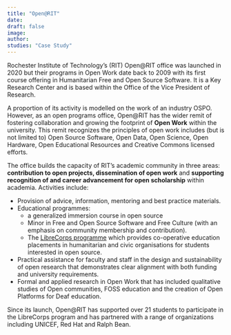 ```yaml
---
title: "Open@RIT"
date: 
draft: false
image: 
author: 
studies: "Case Study"
---
```


Rochester Institute of Technology’s (RIT) Open@RIT office was launched in 2020 but their programs in Open Work date back to 2009 with its first course offering in Humanitarian Free and Open Source Software. It is a Key Research Center and is based within the Office of the Vice President of Research.

A proportion of its activity is modelled on the work of an industry OSPO. However, as an open programs office, Open@RIT has the wider remit of fostering collaboration and growing the footprint of <b> Open Work</b> within the university. This remit recognizes the principles of open work includes (but is not limited to) Open Source Software, Open Data, Open Science, Open Hardware, Open Educational Resources and Creative Commons licensed efforts.

The office builds the capacity of RIT’s academic community in three areas: <b>contribution to open projects, dissemination of open work</b> and <b>supporting recognition of and career advancement for open scholarship</b> within academia.
Activities include:

* Provision of advice, information, mentoring and best practice materials.
* Educational programmes:
  * a generalized immersion course in open source
  * Minor in Free and Open Source Software and Free Culture (with an emphasis on community membership and contribution).
  * The [LibreCorps programme](https://fossrit.github.io/librecorps/) which provides co-operative education placements in humanitarian and civic organisations for students interested in open source.
* Practical assistance for faculty and staff in the design and sustainability of open research that demonstrates clear alignment with both funding and university requirements.
* Formal and applied research in Open Work that has included qualitative studies of Open communities, FOSS education and the creation of Open Platforms for Deaf education.

Since its launch, Open@RIT has supported over 21 students to participate in the LibreCorps program and has partnered with a range of organizations including UNICEF, Red Hat and Ralph Bean.
